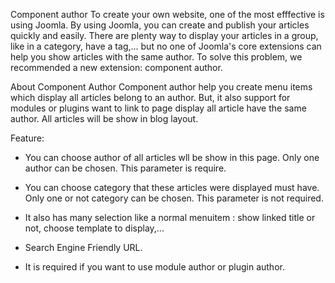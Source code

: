 Component author
To create your own website, one of the most efffective is using Joomla. By using Joomla, you can create and publish your articles quickly and easily.  There are plenty way to display your articles in a group, like in a category, have a tag,... but no one of Joomla's core extensions can help you show articles with the same author. To solve this problem, we recommended a new extension: component author.

About Component Author
Component author help you create menu items which display all articles belong to an author. But, it also support for modules or plugins want to link to page display all article have the same author. All articles will be show in blog layout. 

Feature:
- You can choose author of all articles wll be show in this page. Only one author can be chosen. This parameter is require.

- You can choose category that these articles were displayed must have. Only one or not category can be chosen. This parameter is not required.

- It also has many selection like a normal menuitem : show linked title or not, choose template to display,...

- Search Engine Friendly URL.

- It is required if you want to use module author or plugin author.